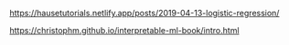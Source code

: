 https://hausetutorials.netlify.app/posts/2019-04-13-logistic-regression/

https://christophm.github.io/interpretable-ml-book/intro.html

